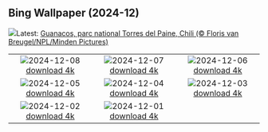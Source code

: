 ## Bing Wallpaper (2024-12)
![](https://www.bing.com/th?id=OHR.GuanacosChile_FR-FR0722338222_UHD.jpg&w=1000)Latest: [Guanacos, parc national Torres del Paine, Chili (© Floris van Breugel/NPL/Minden Pictures)](https://www.bing.com/th?id=OHR.GuanacosChile_FR-FR0722338222_UHD.jpg)

|      |      |      |
| :----: | :----: | :----: |
|![](https://www.bing.com/th?id=OHR.ReopeningNotreDame_FR-FR5165801809_UHD.jpg&pid=hp&w=384&h=216&rs=1&c=4)2024-12-08 [download 4k](https://www.bing.com/th?id=OHR.ReopeningNotreDame_FR-FR5165801809_UHD.jpg)|![](https://www.bing.com/th?id=OHR.ArraialdoCabo_FR-FR2062864559_UHD.jpg&pid=hp&w=384&h=216&rs=1&c=4)2024-12-07 [download 4k](https://www.bing.com/th?id=OHR.ArraialdoCabo_FR-FR2062864559_UHD.jpg)|![](https://www.bing.com/th?id=OHR.ColmarHoliday_FR-FR1755218249_UHD.jpg&pid=hp&w=384&h=216&rs=1&c=4)2024-12-06 [download 4k](https://www.bing.com/th?id=OHR.ColmarHoliday_FR-FR1755218249_UHD.jpg)|
|![](https://www.bing.com/th?id=OHR.MonoTufa_FR-FR7760480527_UHD.jpg&pid=hp&w=384&h=216&rs=1&c=4)2024-12-05 [download 4k](https://www.bing.com/th?id=OHR.MonoTufa_FR-FR7760480527_UHD.jpg)|![](https://www.bing.com/th?id=OHR.RhinosKenya_FR-FR8206885022_UHD.jpg&pid=hp&w=384&h=216&rs=1&c=4)2024-12-04 [download 4k](https://www.bing.com/th?id=OHR.RhinosKenya_FR-FR8206885022_UHD.jpg)|![](https://www.bing.com/th?id=OHR.JaipurFort_FR-FR7682390069_UHD.jpg&pid=hp&w=384&h=216&rs=1&c=4)2024-12-03 [download 4k](https://www.bing.com/th?id=OHR.JaipurFort_FR-FR7682390069_UHD.jpg)|
|![](https://www.bing.com/th?id=OHR.SnowMoose_FR-FR5886438114_UHD.jpg&pid=hp&w=384&h=216&rs=1&c=4)2024-12-02 [download 4k](https://www.bing.com/th?id=OHR.SnowMoose_FR-FR5886438114_UHD.jpg)|![](https://www.bing.com/th?id=OHR.IcebergsAntarctica_FR-FR7491065799_UHD.jpg&pid=hp&w=384&h=216&rs=1&c=4)2024-12-01 [download 4k](https://www.bing.com/th?id=OHR.IcebergsAntarctica_FR-FR7491065799_UHD.jpg)|
